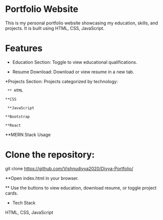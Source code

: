 # Portfolio Website

This is my personal portfolio website showcasing my education, skills, and projects. It is built using HTML, CSS, JavaScript.
# Features

* Education Section: Toggle to view educational qualifications.

* Resume Download: Download or view resume in a new tab.

*Projects Section: Projects categorized by technology:

     ** HTML

    **CSS

     **JavaScript

    **Bootstrap

    **React

   **MERN Stack
   Usage

# Clone the repository:

git clone <https://github.com/Vishnudivya2020/Divya-Portfolio/>

 **Open index.html in your browser.

 ** Use the buttons to view education, download resume, or toggle project cards.
 * Tech Stack

 HTML, CSS, JavaScript

